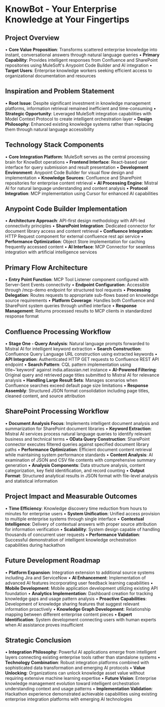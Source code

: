 # KnowBot - Your Enterprise Knowledge at Your Fingertips
 
## Project Overview
• **Core Value Proposition**: Transforms scattered enterprise knowledge into instant, conversational answers through natural language queries
• **Primary Capability**: Provides intelligent responses from Confluence and SharePoint repositories using MuleSoft's Anypoint Code Builder and AI integration
• **Target Users**: Enterprise knowledge workers seeking efficient access to organizational documentation and resources
 
## Inspiration and Problem Statement
• **Root Issue**: Despite significant investment in knowledge management platforms, information retrieval remained inefficient and time-consuming
• **Strategic Opportunity**: Leveraged MuleSoft integration capabilities with Model Context Protocol to create intelligent orchestration layer
• **Design Philosophy**: Enhanced existing knowledge systems rather than replacing them through natural language accessibility
 
## Technology Stack Components
• **Core Integration Platform**: MuleSoft serves as the central processing brain for KnowBot operations
• **Frontend Interface**: React-based user interface for query submission and result presentation
• **Development Environment**: Anypoint Code Builder for visual flow design and implementation
• **Knowledge Sources**: Confluence and SharePoint repositories for enterprise content retrieval
• **AI Processing Engine**: Mistral AI for natural language understanding and content analysis
• **Protocol Integration**: MCP implementation using Cursor for enhanced AI capabilities
 
## Anypoint Code Builder Implementation
• **Architecture Approach**: API-first design methodology with API-led connectivity principles
• **SharePoint Integration**: Dedicated connector for document library access and content retrieval
• **Confluence Integration**: HTTP Request component for external confluence rest api service
• **Performance Optimization**: Object Store implementation for caching frequently accessed content
• **AI Interface**: MCP Connector for seamless integration with artificial intelligence services
 
## Primary Flow Architecture
• **Entry Point Function**: MCP Tool Listener component configured with Server-Sent Events connectivity
• **Endpoint Configuration**: Accessible through /mcp-demo endpoint for structured tool requests
• **Processing Delegation**: Routes requests to appropriate sub-flows based on knowledge source requirements
• **Platform Coverage**: Handles both Confluence and SharePoint system queries through unified interface
• **Response Management**: Returns processed results to MCP clients in standardized response format
 
## Confluence Processing Workflow
• **Stage One - Query Analysis**: Natural language prompts forwarded to Mistral AI for intelligent keyword extraction
• **Search Construction**: Confluence Query Language URL construction using extracted keywords
• **API Integration**: Authenticated HTTP GET requests to Confluence REST API endpoint
• **Search Pattern**: CQL pattern implementation using title~'keyword' against india.atlassian.net instance
• **AI-Powered Filtering**: Original query and retrieved page titles submitted to Mistral AI for relevance analysis
• **Handling Large Result Sets**: Manages scenarios when Confluence searches exceed default page size limitations
• **Response Assembly**: Structured JSON format consolidation including page titles, cleaned content, and source attribution
 
## SharePoint Processing Workflow
• **Document Analysis Focus**: Implements intelligent document analysis and summarization for SharePoint document libraries
• **Keyword Extraction**: Mistral AI services process natural language queries to identify relevant business and technical terms
• **OData Query Construction**: SharePoint connector executes filtered queries against specified document library paths
• **Performance Optimization**: Efficient document content retrieval while maintaining system performance standards
• **Content Analysis**: AI examination of JSON and CSV file contents with comprehensive summary generation
• **Analysis Components**: Data structure analysis, content categorization, key field identification, and record counting
• **Output Format**: Structured analytical results in JSON format with file-level analysis and statistical information
 
## Project Impact and Measurable Outcomes
• **Time Efficiency**: Knowledge discovery time reduction from hours to minutes for enterprise users
• **System Unification**: Unified access provision to multiple enterprise systems through single interface
• **Contextual Intelligence**: Delivery of contextual answers with proper source attribution for information verification
• **Scalability**: System design capable of handling thousands of concurrent user requests
• **Performance Validation**: Successful demonstration of intelligent knowledge orchestration capabilities during hackathon
 
## Future Development Roadmap
• **Platform Expansion**: Integration extension to additional source systems including Jira and ServiceNow
• **AI Enhancement**: Implementation of advanced AI features incorporating user feedback learning capabilities
• **Mobile Development**: Mobile application development utilizing existing API foundation
• **Analytics Implementation**: Dashboard creation for tracking knowledge gaps and usage pattern analysis
• **Proactive Capabilities**: Development of knowledge sharing features that suggest relevant information proactively
• **Knowledge Graph Development**: Relationship mapping between different enterprise content pieces
• **Expert Identification**: System development connecting users with human experts when AI assistance proves insufficient
 
## Strategic Conclusion
• **Integration Philosophy**: Powerful AI applications emerge from intelligent layers connecting existing enterprise tools rather than standalone systems
• **Technology Combination**: Robust integration platforms combined with sophisticated data transformation and emerging AI protocols
• **Value Unlocking**: Organizations can unlock knowledge asset value without requiring extensive machine learning expertise
• **Future Vision**: Enterprise knowledge management evolution toward intelligent orchestration understanding context and usage patterns
• **Implementation Validation**: Hackathon experience demonstrated achievable capabilities using existing enterprise integration platforms with emerging AI technologies
